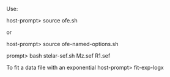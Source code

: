 Use:

host-prompt> source ofe.sh

or

host-prompt> source ofe-named-options.sh

prompt> bash stelar-sef.sh Mz.sef R1.sef

To fit a data file with an exponential
host-prompt> fit-exp-logx <datafile>  

